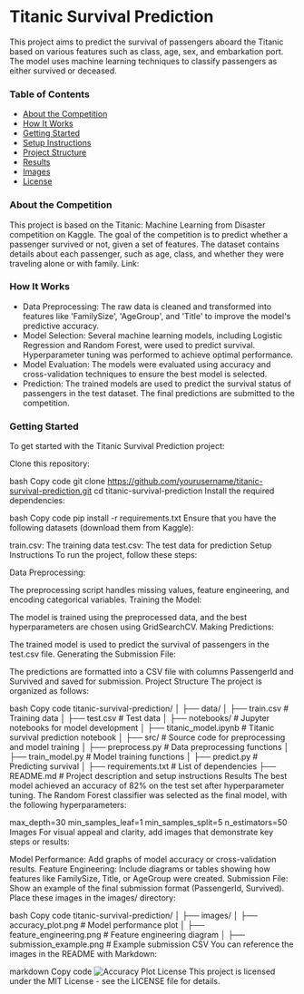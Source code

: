 # Titanic Survival Prediction

This project aims to predict the survival of passengers aboard the Titanic based on various features such as class, age, sex, and embarkation port. The model uses machine learning techniques to classify passengers as either survived or deceased.

### Table of Contents
 - [About the Competition](#About-the-Competition)
 - [How It Works](#How-It-Works)
 - [Getting Started](#Getting-Started)
 - [Setup Instructions](#Setup-Instructions)
 - [Project Structure](#Project-Structure)
 - [Results](#Results)
 - [Images](#Images)
 - [License](#License)

### About the Competition

This project is based on the Titanic: Machine Learning from Disaster competition on Kaggle. The goal of the competition is to predict whether a passenger survived or not, given a set of features. The dataset contains details about each passenger, such as age, class, and whether they were traveling alone or with family.
Link: 

### How It Works

 - Data Preprocessing: The raw data is cleaned and transformed into features like 'FamilySize', 'AgeGroup', and 'Title' to improve the model's predictive accuracy.
 - Model Selection: Several machine learning models, including Logistic Regression and Random Forest, were used to predict survival. Hyperparameter tuning was performed to achieve optimal performance.
 - Model Evaluation: The models were evaluated using accuracy and cross-validation techniques to ensure the best model is selected.
 - Prediction: The trained models are used to predict the survival status of passengers in the test dataset. The final predictions are submitted to the competition.

### Getting Started

To get started with the Titanic Survival Prediction project:

Clone this repository:

bash
Copy code
git clone https://github.com/yourusername/titanic-survival-prediction.git
cd titanic-survival-prediction
Install the required dependencies:

bash
Copy code
pip install -r requirements.txt
Ensure that you have the following datasets (download them from Kaggle):

train.csv: The training data
test.csv: The test data for prediction
Setup Instructions
To run the project, follow these steps:

Data Preprocessing:

The preprocessing script handles missing values, feature engineering, and encoding categorical variables.
Training the Model:

The model is trained using the preprocessed data, and the best hyperparameters are chosen using GridSearchCV.
Making Predictions:

The trained model is used to predict the survival of passengers in the test.csv file.
Generating the Submission File:

The predictions are formatted into a CSV file with columns PassengerId and Survived and saved for submission.
Project Structure
The project is organized as follows:

bash
Copy code
titanic-survival-prediction/
│
├── data/
│   ├── train.csv               # Training data
│   ├── test.csv                # Test data
│
├── notebooks/                   # Jupyter notebooks for model development
│   ├── titanic_model.ipynb      # Titanic survival prediction notebook
│
├── src/                         # Source code for preprocessing and model training
│   ├── preprocess.py            # Data preprocessing functions
│   ├── train_model.py           # Model training functions
│   ├── predict.py               # Predicting survival
│
├── requirements.txt             # List of dependencies
├── README.md                    # Project description and setup instructions
Results
The best model achieved an accuracy of 82% on the test set after hyperparameter tuning. The Random Forest classifier was selected as the final model, with the following hyperparameters:

max_depth=30
min_samples_leaf=1
min_samples_split=5
n_estimators=50
Images
For visual appeal and clarity, add images that demonstrate key steps or results:

Model Performance: Add graphs of model accuracy or cross-validation results.
Feature Engineering: Include diagrams or tables showing how features like FamilySize, Title, or AgeGroup were created.
Submission File: Show an example of the final submission format (PassengerId, Survived).
Place these images in the images/ directory:

bash
Copy code
titanic-survival-prediction/
│
├── images/
│   ├── accuracy_plot.png        # Model performance plot
│   ├── feature_engineering.png  # Feature engineering diagram
│   ├── submission_example.png   # Example submission CSV
You can reference the images in the README with Markdown:

markdown
Copy code
![Accuracy Plot](images/accuracy_plot.png)
License
This project is licensed under the MIT License - see the LICENSE file for details.
